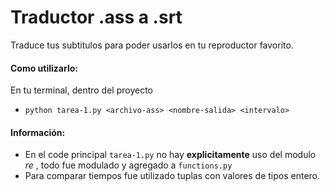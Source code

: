 # Traductor .ass a .srt

Traduce tus subtitulos para poder usarlos en tu
reproductor favorito.

#### Como utilizarlo:

En tu terminal, dentro del proyecto
* ```python tarea-1.py <archivo-ass> <nombre-salida> <intervalo>``` 

#### Información:

* En el code principal `tarea-1.py` no hay **explicitamente** uso del modulo *re* , todo fue modulado y agregado a `functions.py`
* Para comparar tiempos fue utilizado tuplas con valores de tipos entero.